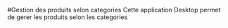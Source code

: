 #Gestion des produits selon categories
Cette application Desktop permet de gerer les produits selon les categories
